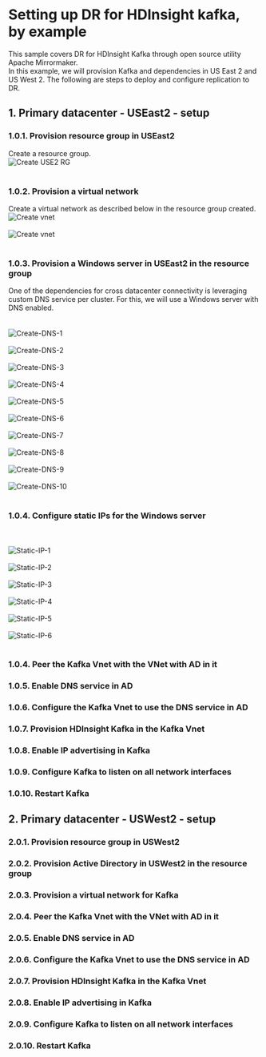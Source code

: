 # Setting up DR for HDInsight kafka, by example

This sample covers DR for HDInsight Kafka through open source utility Apache Mirrormaker.<br>
In this example, we will provision Kafka and dependencies in US East 2 and US West 2.  The following are steps to deploy and configure replication to DR.<br>

## 1.  Primary datacenter - USEast2 - setup

### 1.0.1. Provision resource group in USEast2
Create a resource group.<br>
![Create USE2 RG](images/1-create-rg.png)
<br><br>
### 1.0.2. Provision a virtual network
Create a virtual network as described below in the resource group created.<br>
![Create vnet](images/2-create-vnet-1.png)
<br><br>
![Create vnet](images/2-create-vnet-2.png)
<br><br>
### 1.0.3. Provision a Windows server in USEast2 in the resource group
One of the dependencies for cross datacenter connectivity is leveraging custom DNS service per cluster.  For this, we will use a Windows server with DNS enabled.  
<br><br>
![Create-DNS-1](images/3-create-windows-server-1.png)
<br><br>
![Create-DNS-2](images/3-create-windows-server-2.png)
<br><br>
![Create-DNS-3](images/3-create-windows-server-3.png)
<br><br>
![Create-DNS-4](images/3-create-windows-server-4.png)
<br><br>
![Create-DNS-5](images/3-create-windows-server-5.png)
<br><br>
![Create-DNS-6](images/3-create-windows-server-6.png)
<br><br>
![Create-DNS-7](images/3-create-windows-server-7.png)
<br><br>
![Create-DNS-8](images/3-create-windows-server-8.png)
<br><br>
![Create-DNS-9](images/3-create-windows-server-9.png)
<br><br>
![Create-DNS-10](images/3-create-windows-server-10.png)
<br><br>


### 1.0.4. Configure static IPs for the Windows server
<br><br>
![Static-IP-1](images/4-config-static-priv-ip-1.png)
<br><br>
![Static-IP-2](images/4-config-static-priv-ip-2.png)
<br><br>
![Static-IP-3](images/4-config-static-priv-ip-3.png)
<br><br>
![Static-IP-4](images/4-config-static-priv-ip-4.png)
<br><br>
![Static-IP-5](images/4-config-static-priv-ip-5.png)
<br><br>
![Static-IP-6](images/4-config-static-priv-ip-6.png)
<br><br>

### 1.0.4. Peer the Kafka Vnet with the VNet with AD in it

### 1.0.5. Enable DNS service in AD

### 1.0.6. Configure the Kafka Vnet to use the DNS service in AD

### 1.0.7. Provision HDInsight Kafka in the Kafka Vnet

### 1.0.8. Enable IP advertising in Kafka

### 1.0.9. Configure Kafka to listen on all network interfaces

### 1.0.10. Restart Kafka

## 2.  Primary datacenter - USWest2 - setup

### 2.0.1. Provision resource group in USWest2

### 2.0.2. Provision Active Directory in USWest2 in the resource group

### 2.0.3. Provision a virtual network for Kafka

### 2.0.4. Peer the Kafka Vnet with the VNet with AD in it

### 2.0.5. Enable DNS service in AD

### 2.0.6. Configure the Kafka Vnet to use the DNS service in AD

### 2.0.7. Provision HDInsight Kafka in the Kafka Vnet

### 2.0.8. Enable IP advertising in Kafka

### 2.0.9. Configure Kafka to listen on all network interfaces

### 2.0.10. Restart Kafka
